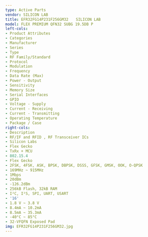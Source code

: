 ```yaml
---
type: Active Parts
vendor: SILICON LAB
title: EFR32FG14P231F256GM32　　SILICON LAB
model: FLEX PREMIUM QFN32 SUBG 19.5DB P
left-cols:
- Product Attributes
- Categories
- Manufacturer
- Series
- Type
- RF Family/Standard
- Protocol
- Modulation
- Frequency
- Data Rate (Max)
- Power - Output
- Sensitivity
- Memory Size
- Serial Interfaces
- GPIO
- Voltage - Supply
- Current - Receiving
- Current - Transmitting
- Operating Temperature
- Package / Case
right-cols:
- Description
- RF/IF and RFID , RF Transceiver ICs
- Silicon Labs
- Flex Gecko
- TxRx + MCU
- 802.15.4
- Flex Gecko
- 2FSK, 4FSK, ASK, BPSK, DBPSK, DSSS, GFSK, GMSK, OOK, O-QPSK
- 169MHz ~ 915MHz
- 1Mbps
- 20dBm
- -126.2dBm
- 256kB Flash, 32kB RAM
- I²C, I²S, SPI, UART, USART
- '16'
- 1.8 V ~ 3.8 V
- 8.4mA ~ 10.2mA
- 8.5mA ~ 35.3mA
- -40°C ~ 85°C
- 32-VFQFN Exposed Pad
img: EFR32FG14P231F256GM32.jpg
---
```

